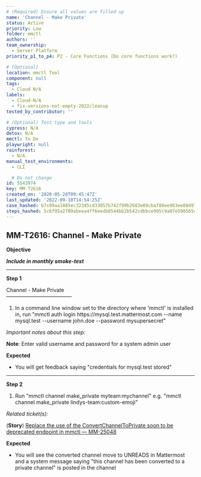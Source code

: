 ```yaml
---
# (Required) Ensure all values are filled up
name: 'Channel - Make Private'
status: Active
priority: Low
folder: mmctl
authors: ''
team_ownership:
  - Server Platform
priority_p1_to_p4: P2 - Core Functions (Do core functions work?)

# (Optional)
location: mmctl Tool
component: null
tags:
  - Cloud N/A
labels:
  - Cloud-N/A
  - fix-versions-not-empty-2022cleanup
tested_by_contributor: ''

# (Optional) Test type and tools
cypress: N/A
detox: N/A
mmctl: To Do
playwright: null
rainforest:
  - N/A
manual_test_environments:
  - CLI

  # Do not change
id: 5543974
key: MM-T2616
created_on: '2020-05-28T09:45:47Z'
last_updated: '2022-09-10T14:54:25Z'
case_hashed: b7c09aa1085ec32345cd33057b742f99b2683e09cbaf80ee983ee804976753911269ee0663bf9cb719416f08ae62d02e
steps_hashed: 5c6f95a2709abeea4ff6eedb8544bb2b542cdbbce905c9a07e598565ef1a8bf8e53b451b561d7b23152e40678e5504bc
---
```


<!-- (Auto-generated) Based on frontmatter's "key" and "name" -->

## MM-T2616: Channel - Make Private

**Objective**

_**Include in monthly smoke-test**_

---

**Step 1**

Channel - Make Private\
–––––––––––––––––––––––––

1. In a command line window set to the directory where 'mmctl' is installed in, run "mmctl auth login https\://mysql.test.mattermost.com --name mysql.test --username john.doe --password mysupersecret"

_Important notes about this step:_

**Note**: Enter valid username and password for a system admin user

**Expected**

- You will get feedback saying "credentials for mysql.test stored"

---

**Step 2**

1. Run "mmctl channel make\_private myteam:mychannel" e.g. "mmctl channel make\_private lindys-team:custom-emoji"

_Related ticket(s):_

(**Story**) [Replace the use of the ConvertChannelToPrivate soon to be deprecated endpoint in mmctl — MM-25048](https://mattermost.atlassian.net/browse/MM-25048)

**Expected**

- You will see the converted channel move to UNREADS in Mattermost and a system message saying "this channel has been converted to a private channel" is posted in the channel
